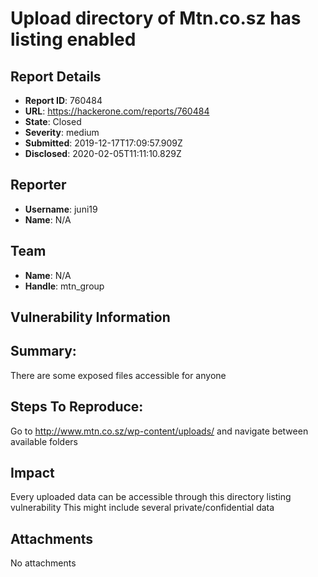 # Upload directory of Mtn.co.sz has listing enabled

## Report Details
- **Report ID**: 760484
- **URL**: https://hackerone.com/reports/760484
- **State**: Closed
- **Severity**: medium
- **Submitted**: 2019-12-17T17:09:57.909Z
- **Disclosed**: 2020-02-05T11:11:10.829Z

## Reporter
- **Username**: juni19
- **Name**: N/A

## Team
- **Name**: N/A
- **Handle**: mtn_group

## Vulnerability Information
## Summary:
There are some exposed files accessible for anyone

## Steps To Reproduce:
Go to http://www.mtn.co.sz/wp-content/uploads/ and navigate between available folders

## Impact

Every uploaded data can be  accessible through this directory listing vulnerability
This might include several private/confidential data

## Attachments
No attachments
